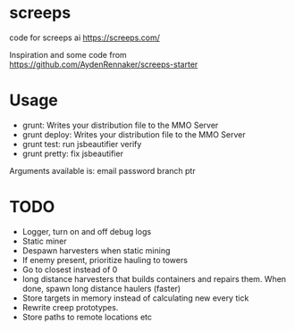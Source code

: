 # screeps
code for screeps ai https://screeps.com/

Inspiration and some code from https://github.com/AydenRennaker/screeps-starter


# Usage
* grunt: Writes your distribution file to the MMO Server
* grunt deploy:  Writes your distribution file to the MMO Server
* grunt test: run jsbeautifier verify
* grunt pretty: fix jsbeautifier 

Arguments available is:
email
password
branch
ptr


# TODO
* Logger, turn on and off debug logs
* Static miner
* Despawn harvesters when static mining
* If enemy present, prioritize hauling to towers
* Go to closest instead of 0
* long distance harvesters that builds containers and repairs them. When done, spawn long distance haulers (faster)
* Store targets in memory instead of calculating new every tick
* Rewrite creep prototypes.
* Store paths to remote locations etc